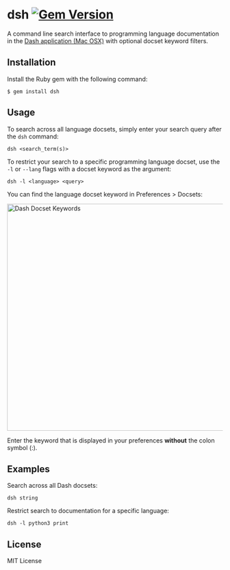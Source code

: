 # dsh [![Gem Version](https://badge.fury.io/rb/dsh.png)](http://badge.fury.io/rb/dsh)

A command line search interface to programming language documentation in the [Dash application (Mac OSX)](http://kapeli.com/dash) with optional docset keyword filters.

## Installation

Install the Ruby gem with the following command:

    $ gem install dsh

## Usage

To search across all language docsets, simply enter your search query after the `dsh` command:

	dsh <search_term(s)>

To restrict your search to a specific programming language docset, use the `-l` or `--lang` flags with a docset keyword as the argument:

	dsh -l <language> <query>

You can find the language docset keyword in Preferences > Docsets:

<img src="https://raw.github.com/chrissimpkins/dsh/master/img/docset_keywords.png" width="598" height="530" alt="Dash Docset Keywords">

Enter the keyword that is displayed in your preferences **without** the colon symbol (:).	

## Examples

Search across all Dash docsets:

``` 
dsh string
```

Restrict search to documentation for a specific language:

```
dsh -l python3 print
```
	
## License
MIT License
